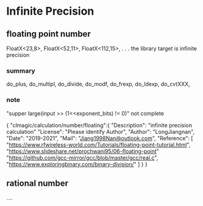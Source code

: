 # Infinite Precision

## floating point number
FloatX&lt;23,8>, FloatX&lt;52,11>, FloatX&lt;112,15>,  . . . the library target is  infinite precision

### summary
do_plus,
do_multipl,
do_divide,
do_modf,
do_frexp,
do_ldexp,
do_cvtXXX,

### note
"supper large(input >> (1<<exponent_bits) != 0)" not complete

{ "clmagic/calculation/number/floating":{
  "Description": "infinite precision calculation"
  "License": "Please identify Author",
  "Author": "LongJiangnan",
  "Date": "2019-2021",
  "Mail": "Jiang1998Nan@outlook.com",
  "Reference": [
    "https://www.rfwireless-world.com/Tutorials/floating-point-tutorial.html",
    "https://www.slideshare.net/prochwani95/06-floating-point"
    "https://github.com/gcc-mirror/gcc/blob/master/gcc/real.c",
    "https://www.exploringbinary.com/binary-division/"
  ]
} }

## rational number
....
